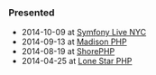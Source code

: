 ### Presented

 * 2014-10-09 at [Symfony Live NYC](https://joind.in/talk/view/12195)
 * 2014-09-13 at [Madison PHP](https://joind.in/talk/view/11738)
 * 2014-08-19 at [ShorePHP](https://joind.in/talk/view/11659)
 * 2014-04-25 at [Lone Star PHP](https://joind.in/talk/view/10808)
